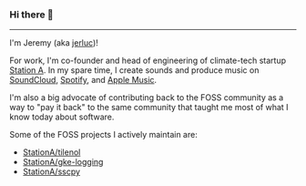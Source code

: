 ### Hi there 👋
---
I'm Jeremy (aka [jerluc](https://jerluc.com/))!

For work, I'm co-founder and head of engineering of climate-tech startup [Station A](https://github.com/StationA). In my spare time, I create sounds and produce music on [SoundCloud](https://soundcloud.com/jerluc), [Spotify](https://open.spotify.com/artist/1IsWObkAGEc3dLPSFKWMTj), and [Apple Music](https://music.apple.com/us/artist/jerluc/1635186215).

I'm also a big advocate of contributing back to the FOSS community as a way to "pay it back" to the same community that taught me most of what I know today about software.

Some of the FOSS projects I actively maintain are:

- [StationA/tilenol](https://github.com/StationA/tilenol)
- [StationA/gke-logging](https://github.com/StationA/gke-logging)
- [StationA/sscpy](https://github.com/StationA/sscpy)

<!--
**jerluc/jerluc** is a ✨ _special_ ✨ repository because its `README.md` (this file) appears on your GitHub profile.

Here are some ideas to get you started:

- 🔭 I’m currently working on ...
- 🌱 I’m currently learning ...
- 👯 I’m looking to collaborate on ...
- 🤔 I’m looking for help with ...
- 💬 Ask me about ...
- 📫 How to reach me: ...
- 😄 Pronouns: ...
- ⚡ Fun fact: ...
-->
